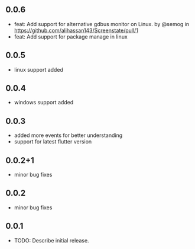 ## 0.0.6

* feat: Add support for alternative gdbus monitor on Linux. by @semog in https://github.com/alihassan143/Screenstate/pull/1
* feat: Add support for package manage in linux
## 0.0.5

* linux support added
## 0.0.4

* windows support added

## 0.0.3

* added more events for better understanding
* support for latest flutter version

## 0.0.2+1

* minor bug fixes
## 0.0.2

* minor bug fixes
## 0.0.1

* TODO: Describe initial release.
